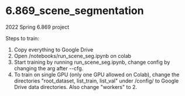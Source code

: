# 6.869_scene_segmentation
 2022 Spring 6.869 project

Steps to train:
1. Copy everything to Google Drive
2. Open /notebooks/run_scene_seg.ipynb on colab
3. Start training by running run_scene_seg.ipynb, change config by changing the arg after --cfg.
4. To train on single GPU (only one GPU allowed on Colab), change the directories "root_dataset, list_train, list_val" under /config/ to Google Drive data directories. Also change "workers" to 2.
